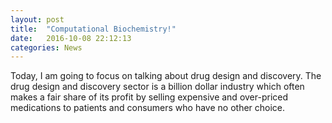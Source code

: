 ```yaml
---
layout: post
title:  "Computational Biochemistry!"
date:   2016-10-08 22:12:13
categories: News
---
```


Today, I am going to focus on talking about drug design and discovery. The drug design and discovery sector is a billion dollar industry which often makes a fair share of its profit by selling expensive and over-priced medications to patients and consumers who have no other choice.
